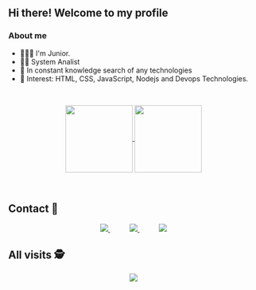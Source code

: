 ## Hi there! Welcome to my profile <img src="https://raw.githubusercontent.com/iampavangandhi/iampavangandhi/master/gifs/Hi.gif" width="10px"></h2>

### About me

- 🙋🏻‍♂️ I'm Junior.
- 👨‍💻 System Analist
- 🌱 In constant knowledge search of any technologies
- 💙 Interest: HTML, CSS, JavaScript, Nodejs and Devops Technologies.

<p> &nbsp;&nbsp;&nbsp;&nbsp;&nbsp;&nbsp;&nbsp;&nbsp;&nbsp;&nbsp;&nbsp;&nbsp;&nbsp; </p>

<p align="center">
  <a href="https://github.com/anuraghazra/github-readme-stats">
    <img
      align="center"
      height="135"
      src="https://github-readme-stats.vercel.app/api/top-langs/?username=Jpdsj&layout=compact"
    />
  </a>
  <a href="https://github.com/anuraghazra/github-readme-stats">
    <img
      align="center"
      height="135"
      src="https://github-readme-stats.vercel.app/api?username=Jpdsj&count_private=true&show_icons=true&custom_title=Github%20Status&hide=issues"
    />
  </a>
</p>

<p> &nbsp;&nbsp;&nbsp;&nbsp;&nbsp;&nbsp;&nbsp;&nbsp;&nbsp;&nbsp;&nbsp;&nbsp;&nbsp; </p>

## Contact :iphone:

<p align="center">
    <a href="https://github.com/Jpdsj">
        <img  src="https://img.shields.io/badge/github-%23100000.svg?&style=for-the-badge&logo=github&logoColor=white&link=mailto:https://github.com/Jpdsj">
    </a>
    &nbsp;&nbsp;&nbsp;&nbsp;&nbsp;&nbsp;&nbsp;&nbsp;&nbsp;
    <a href="mailto:junior.pires.santos@gmail.com">
        <img src="https://img.shields.io/badge/gmail-D14836?&style=for-the-badge&logo=gmail&logoColor=white&link=mailto:junior.pires.santos@gmail.com">
    </a>
    &nbsp;&nbsp;&nbsp;&nbsp;&nbsp;&nbsp;&nbsp;&nbsp;&nbsp;
    <a href="https://www.linkedin.com/in/jairpires">
        <img src="https://img.shields.io/badge/linkedin-%230077B5.svg?&style=for-the-badge&logo=linkedin&logoColor=white&link=mailto:https://www.linkedin.com/in/jairpires/">
    </a>
</p>

<p align="center"> 

 ## All visits :detective: <br>
 <p align="center"> 
   <img alingn="center" src="https://profile-counter.glitch.me/Jpdsj/count.svg" />
 </p>

</p>

